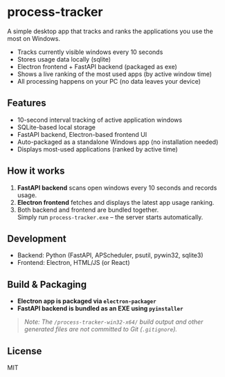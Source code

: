 # process-tracker

A simple desktop app that tracks and ranks the applications you use the most on Windows.

- Tracks currently visible windows every 10 seconds
- Stores usage data locally (sqlite)
- Electron frontend + FastAPI backend (packaged as exe)
- Shows a live ranking of the most used apps (by active window time)
- All processing happens on your PC (no data leaves your device)

## Features

- 10-second interval tracking of active application windows
- SQLite-based local storage
- FastAPI backend, Electron-based frontend UI
- Auto-packaged as a standalone Windows app (no installation needed)
- Displays most-used applications (ranked by active time)

## How it works

1. **FastAPI backend** scans open windows every 10 seconds and records usage.
2. **Electron frontend** fetches and displays the latest app usage ranking.
3. Both backend and frontend are bundled together.  
   Simply run `process-tracker.exe` – the server starts automatically.

## Development

- Backend: Python (FastAPI, APScheduler, psutil, pywin32, sqlite3)
- Frontend: Electron, HTML/JS (or React)

## Build & Packaging

- **Electron app is packaged via `electron-packager`**
- **FastAPI backend is bundled as an EXE using `pyinstaller`**

> _Note: The `/process-tracker-win32-x64/` build output and other generated files are not committed to Git (`.gitignore`)._

## License

MIT
